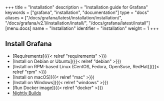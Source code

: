 +++
title = "Installation"
description = "Installation guide for Grafana"
keywords = ["grafana", "installation", "documentation"]
type = "docs"
aliases = ["/docs/grafana/latest/installation/installation/", "/docs/grafana/v2.1/installation/install/", "/docs/grafana/latest/install"]
[menu.docs]
name = "Installation"
identifier = "installation"
weight = 1
+++

## Install Grafana

- [Requirements]({{< relref "requirements" >}})
- [Install on Debian or Ubuntu]({{< relref "debian" >}})
- [Install on RPM-based Linux (CentOS, Fedora, OpenSuse, RedHat)]({{< relref "rpm" >}})
- [Install on macOS]({{< relref "mac" >}})
- [Install on Windows]({{< relref "windows" >}})
- [Run Docker image]({{< relref "docker" >}})
- [Nightly Builds](https://grafana.com/grafana/download)
